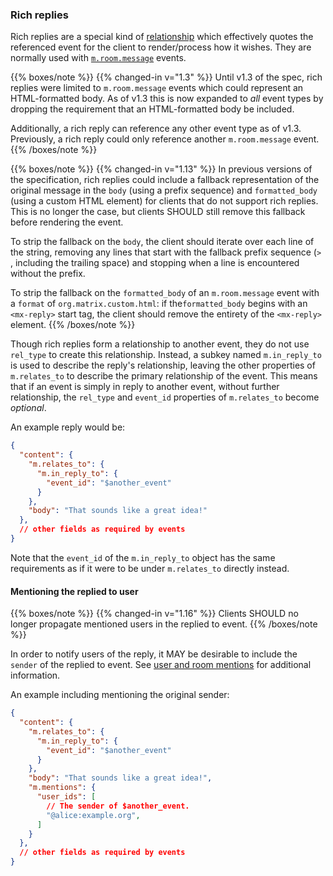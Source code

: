 
### Rich replies

Rich replies are a
special kind of [relationship](#forming-relationships-between-events) which
effectively quotes the referenced event for the client to render/process how
it wishes. They are normally used with [`m.room.message`](#mroommessage) events.

{{% boxes/note %}}
{{% changed-in v="1.3" %}}
Until v1.3 of the spec, rich replies were limited to `m.room.message` events
which could represent an HTML-formatted body. As of v1.3 this is now expanded
to *all* event types by dropping the requirement that an HTML-formatted body
be included.

Additionally, a rich reply can reference any other event type as of v1.3.
Previously, a rich reply could only reference another `m.room.message` event.
{{% /boxes/note %}}

{{% boxes/note %}}
{{% changed-in v="1.13" %}}
In previous versions of the specification, rich replies could include a fallback
representation of the original message in the `body` (using a prefix sequence)
and `formatted_body` (using a custom HTML element) for clients that do not
support rich replies. This is no longer the case, but clients SHOULD still
remove this fallback before rendering the event.

To strip the fallback on the `body`, the client should iterate over each
line of the string, removing any lines that start with the fallback
prefix sequence (`> `, including the trailing space) and stopping when
a line is encountered without the prefix.

To strip the fallback on the `formatted_body` of an `m.room.message` event with
a `format` of `org.matrix.custom.html`: if the`formatted_body` begins with an
`<mx-reply>` start tag, the client  should remove the entirety of the
`<mx-reply>` element.
{{% /boxes/note %}}

Though rich replies form a relationship to another event, they do not
use `rel_type` to create this relationship. Instead, a subkey named `m.in_reply_to`
is used to describe the reply's relationship, leaving the other properties of
`m.relates_to` to describe the primary relationship of the event. This means
that if an event is simply in reply to another event, without further relationship,
the `rel_type` and `event_id` properties of `m.relates_to` become *optional*.

An example reply would be:

```json
{
  "content": {
    "m.relates_to": {
      "m.in_reply_to": {
        "event_id": "$another_event"
      }
    },
    "body": "That sounds like a great idea!"
  },
  // other fields as required by events
}
```

Note that the `event_id` of the `m.in_reply_to` object has the same requirements
as if it were to be under `m.relates_to` directly instead.

#### Mentioning the replied to user

{{% boxes/note %}}
{{% changed-in v="1.16" %}}
Clients SHOULD no longer propagate mentioned users in the replied to event.
{{% /boxes/note %}}

In order to notify users of the reply, it MAY be desirable to include the `sender`
of the replied to event. See [user and room mentions](#user-and-room-mentions) for
additional information.

An example including mentioning the original sender:

```json
{
  "content": {
    "m.relates_to": {
      "m.in_reply_to": {
        "event_id": "$another_event"
      }
    },
    "body": "That sounds like a great idea!",
    "m.mentions": {
      "user_ids": [
        // The sender of $another_event.
        "@alice:example.org",
      ]
    }
  },
  // other fields as required by events
}
```
